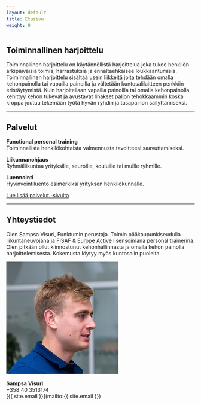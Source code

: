 ```yaml
---
layout: default
title: Etusivu
weight: 0
---
```


## Toiminnallinen harjoittelu

Toiminnallinen harjoittelu on käytännöllistä harjoittelua joka tukee henkilön arkipäiväisiä toimia, harrastuksia ja ennaltaehkäisee loukkaantumisia. Toiminnallinen harjoittelu sisältää usein liikkeitä joita tehdään omalla kehonpainolla tai vapailla painoilla ja vältetään kuntosalilaitteen penkkiin eristäytymistä. Kuin harjoitellaan vapailla painoilla tai omalla kehonpainolla, kehittyy kehon tukevat ja avustavat lihakset paljon tehokkaammin koska kroppa joutuu tekemään työtä hyvän ryhdin ja tasapainon säilyttämiseksi.

---

## Palvelut

**Functional personal training**  
Toiminnallista henkilökohtaista valmennusta tavoitteesi saavuttamiseksi.

**Liikunnanohjaus**  
Ryhmäliikuntaa yrityksille, seuroille, kouluille tai muille ryhmille.

**Luennointi**  
Hyvinvointiluento esimerkiksi yrityksen henkilökunnalle.

[Lue lisää palvelut -sivulta](/palvelut/)

---

## Yhteystiedot

Olen Sampsa Visuri, Funktumin perustaja. Toimin pääkaupunkiseudulla liikuntaneuvojana ja [FISAF](http://www.fisafinternational.com/en/) & [Europe Active](http://www.europeactive.eu/) lisensoimana personal trainerina. Olen pitkään ollut kiinnostunut kehonhallinnasta ja omalla kehon painolla harjoittelemisesta. Kokemusta löytyy myös kuntosalin puolelta.

<img src="img/sampsa.jpg" alt="Sampsa Visuri" class="user-photo"/>

**Sampsa Visuri **  
+358 40 3513174   
[{{ site.email }}](mailto:{{ site.email }})
